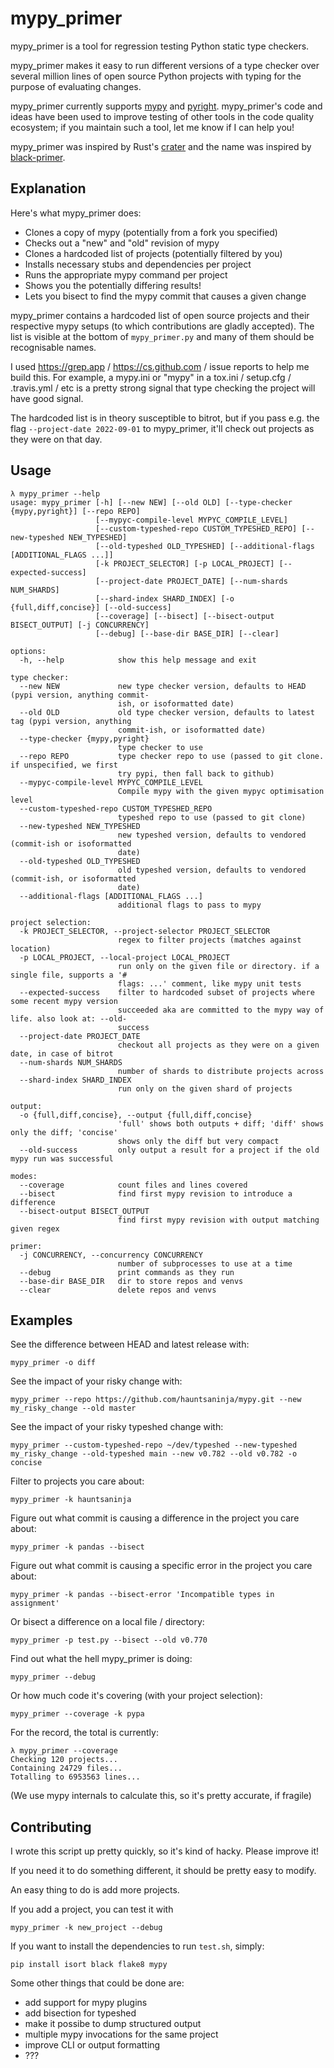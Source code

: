 # mypy_primer

mypy_primer is a tool for regression testing Python static type checkers.

mypy_primer makes it easy to run different versions of a type checker over several million lines
of open source Python projects with typing for the purpose of evaluating changes.

mypy_primer currently supports [mypy](https://github.com/python/mypy/) and
[pyright](https://github.com/microsoft/pyright). mypy_primer's code and ideas have been used to
improve testing of other tools in the code quality ecosystem; if you maintain such a tool, let me
know if I can help you!

mypy_primer was inspired by Rust's [crater](https://github.com/rust-lang/crater) and the name
was inspired by [black-primer](https://github.com/cooperlees/black-primer).

## Explanation

Here's what mypy_primer does:
- Clones a copy of mypy (potentially from a fork you specified)
- Checks out a "new" and "old" revision of mypy
- Clones a hardcoded list of projects (potentially filtered by you)
- Installs necessary stubs and dependencies per project
- Runs the appropriate mypy command per project
- Shows you the potentially differing results!
- Lets you bisect to find the mypy commit that causes a given change

mypy_primer contains a hardcoded list of open source projects and their respective mypy setups (to
which contributions are gladly accepted). The list is visible at the bottom of `mypy_primer.py` and
many of them should be recognisable names.

I used https://grep.app / https://cs.github.com / issue reports to help me build this. For example,
a mypy.ini or "mypy" in a tox.ini / setup.cfg / .travis.yml / etc is a pretty strong signal that
type checking the project will have good signal.

The hardcoded list is in theory susceptible to bitrot, but if you pass e.g. the flag
`--project-date 2022-09-01` to mypy_primer, it'll check out projects as they were on that day.

## Usage

```
λ mypy_primer --help
usage: mypy_primer [-h] [--new NEW] [--old OLD] [--type-checker {mypy,pyright}] [--repo REPO]
                   [--mypyc-compile-level MYPYC_COMPILE_LEVEL]
                   [--custom-typeshed-repo CUSTOM_TYPESHED_REPO] [--new-typeshed NEW_TYPESHED]
                   [--old-typeshed OLD_TYPESHED] [--additional-flags [ADDITIONAL_FLAGS ...]]
                   [-k PROJECT_SELECTOR] [-p LOCAL_PROJECT] [--expected-success]
                   [--project-date PROJECT_DATE] [--num-shards NUM_SHARDS]
                   [--shard-index SHARD_INDEX] [-o {full,diff,concise}] [--old-success]
                   [--coverage] [--bisect] [--bisect-output BISECT_OUTPUT] [-j CONCURRENCY]
                   [--debug] [--base-dir BASE_DIR] [--clear]

options:
  -h, --help            show this help message and exit

type checker:
  --new NEW             new type checker version, defaults to HEAD (pypi version, anything commit-
                        ish, or isoformatted date)
  --old OLD             old type checker version, defaults to latest tag (pypi version, anything
                        commit-ish, or isoformatted date)
  --type-checker {mypy,pyright}
                        type checker to use
  --repo REPO           type checker repo to use (passed to git clone. if unspecified, we first
                        try pypi, then fall back to github)
  --mypyc-compile-level MYPYC_COMPILE_LEVEL
                        Compile mypy with the given mypyc optimisation level
  --custom-typeshed-repo CUSTOM_TYPESHED_REPO
                        typeshed repo to use (passed to git clone)
  --new-typeshed NEW_TYPESHED
                        new typeshed version, defaults to vendored (commit-ish or isoformatted
                        date)
  --old-typeshed OLD_TYPESHED
                        old typeshed version, defaults to vendored (commit-ish, or isoformatted
                        date)
  --additional-flags [ADDITIONAL_FLAGS ...]
                        additional flags to pass to mypy

project selection:
  -k PROJECT_SELECTOR, --project-selector PROJECT_SELECTOR
                        regex to filter projects (matches against location)
  -p LOCAL_PROJECT, --local-project LOCAL_PROJECT
                        run only on the given file or directory. if a single file, supports a '#
                        flags: ...' comment, like mypy unit tests
  --expected-success    filter to hardcoded subset of projects where some recent mypy version
                        succeeded aka are committed to the mypy way of life. also look at: --old-
                        success
  --project-date PROJECT_DATE
                        checkout all projects as they were on a given date, in case of bitrot
  --num-shards NUM_SHARDS
                        number of shards to distribute projects across
  --shard-index SHARD_INDEX
                        run only on the given shard of projects

output:
  -o {full,diff,concise}, --output {full,diff,concise}
                        'full' shows both outputs + diff; 'diff' shows only the diff; 'concise'
                        shows only the diff but very compact
  --old-success         only output a result for a project if the old mypy run was successful

modes:
  --coverage            count files and lines covered
  --bisect              find first mypy revision to introduce a difference
  --bisect-output BISECT_OUTPUT
                        find first mypy revision with output matching given regex

primer:
  -j CONCURRENCY, --concurrency CONCURRENCY
                        number of subprocesses to use at a time
  --debug               print commands as they run
  --base-dir BASE_DIR   dir to store repos and venvs
  --clear               delete repos and venvs
```

## Examples

See the difference between HEAD and latest release with:
```
mypy_primer -o diff
```

See the impact of your risky change with:
```
mypy_primer --repo https://github.com/hauntsaninja/mypy.git --new my_risky_change --old master
```

See the impact of your risky typeshed change with:
```
mypy_primer --custom-typeshed-repo ~/dev/typeshed --new-typeshed my_risky_change --old-typeshed main --new v0.782 --old v0.782 -o concise
```

Filter to projects you care about:
```
mypy_primer -k hauntsaninja
```

Figure out what commit is causing a difference in the project you care about:
```
mypy_primer -k pandas --bisect
```

Figure out what commit is causing a specific error in the project you care about:
```
mypy_primer -k pandas --bisect-error 'Incompatible types in assignment'
```

Or bisect a difference on a local file / directory:
```
mypy_primer -p test.py --bisect --old v0.770
```

Find out what the hell mypy_primer is doing:
```
mypy_primer --debug
```

Or how much code it's covering (with your project selection):
```
mypy_primer --coverage -k pypa
```

For the record, the total is currently:
```
λ mypy_primer --coverage
Checking 120 projects...
Containing 24729 files...
Totalling to 6953563 lines...
```
(We use mypy internals to calculate this, so it's pretty accurate, if fragile)

## Contributing

I wrote this script up pretty quickly, so it's kind of hacky. Please improve it!

If you need it to do something different, it should be pretty easy to modify.

An easy thing to do is add more projects.

If you add a project, you can test it with
```
mypy_primer -k new_project --debug
```

If you want to install the dependencies to run `test.sh`, simply:
```
pip install isort black flake8 mypy
```

Some other things that could be done are:
- add support for mypy plugins
- add bisection for typeshed
- make it possibe to dump structured output
- multiple mypy invocations for the same project
- improve CLI or output formatting
- ???

